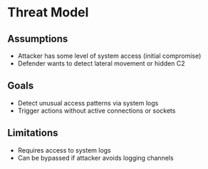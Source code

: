 # Threat Model

## Assumptions
- Attacker has some level of system access (initial compromise)
- Defender wants to detect lateral movement or hidden C2

## Goals
- Detect unusual access patterns via system logs
- Trigger actions without active connections or sockets

## Limitations
- Requires access to system logs
- Can be bypassed if attacker avoids logging channels

